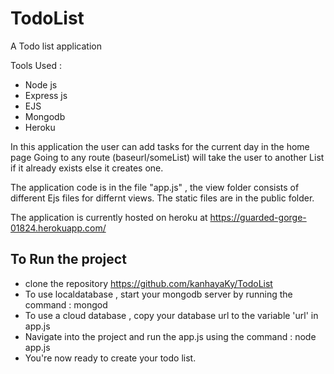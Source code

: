 # TodoList
A Todo list application 

Tools Used :
- Node js
- Express js
- EJS
- Mongodb
- Heroku

In this application the user can add tasks for the current day in the home page 
Going to any route (baseurl/someList) will take the user to another List if it already exists else it creates one. 

The application code is in the file "app.js" , the view folder consists of different Ejs files for differnt views.
The static files are in the public folder.

The application is currently hosted on heroku at https://guarded-gorge-01824.herokuapp.com/

## To Run the project
- clone the repository https://github.com/kanhayaKy/TodoList
- To use localdatabase , start your mongodb server by running the command : mongod 
- To use a cloud database , copy your database url to the variable 'url' in app.js
- Navigate into the project and run the app.js using the command  : node app.js
- You're now ready to create your todo list.
